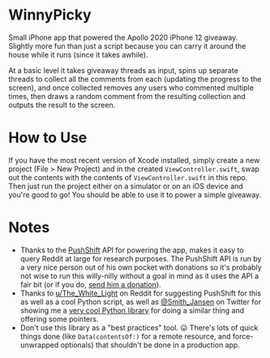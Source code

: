 # WinnyPicky

Small iPhone app that powered the Apollo 2020 iPhone 12 giveaway. Slightly more fun than just a script because you can carry it around the house while it runs (since it takes awhile).

At a basic level it takes giveaway threads as input, spins up separate threads to collect all the comments from each (updating the progress to the screen), and once collected removes any users who commented multiple times, then draws a random comment from the resulting collection and outputs the result to the screen.

# How to Use

If you have the most recent version of Xcode installed, simply create a new project (File > New Project) and in the created `ViewController.swift`, swap out the contents with the contents of `ViewController.swift` in this repo. Then just run the project either on a simulator or on an iOS device and you're good to go! You should be able to use it to power a simple giveaway.

# Notes

- Thanks to the [PushShift](https://pushshift.io) API for powering the app, makes it easy to query Reddit at large for research purposes. The PushShift API is run by a very nice person out of his own pocket with donations so it's probably not wise to run this willy-nilly without a goal in mind as it uses the API a fair bit (or if you do, [send him a donation](https://pushshift.io/donations/)).
- Thanks to [u/The_White_Light](https://old.reddit.com/user/The_White_Light) on Reddit for suggesting PushShift for this as well as a cool Python script, as well as [@Smith_Jansen](https://twitter.com/Smith_Jansen2) on Twitter for showing me a [very cool Python library](https://github.com/lilfruini/CommentGathering-MillionaireMakers) for doing a similar thing and offering some pointers. 
- Don't use this library as a "best practices" tool. 😛 There's lots of quick things done (like `Data(contentsOf:)` for a remote resource, and force-unwrapped optionals) that shouldn't be done in a production app.
